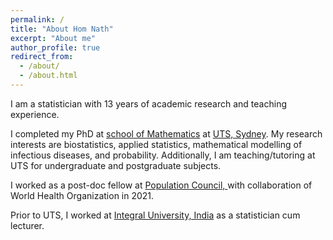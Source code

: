```yaml
---
permalink: /
title: "About Hom Nath"
excerpt: "About me"
author_profile: true
redirect_from: 
  - /about/
  - /about.html
---
```


<p> I am a statistician with 13 years of academic research and teaching experience. <p>

<p>I completed my PhD at <a href = "https://www.uts.edu.au/about/faculty-science/school-mathematical-and-physical-sciences">school of Mathematics</a>  at <a href = "https://www.uts.edu.au/" target="_blank">UTS, Sydney</a>. My research interests are biostatistics, applied statistics, mathematical modelling of infectious diseases, and probability. Additionally, I am teaching/tutoring at UTS for undergraduate and postgraduate subjects. </p>
<p> I worked as a post-doc fellow at <a href ="https://popcouncil.org/" target="_blank">Population Council, </a> with collaboration of World Health Organization in 2021. <p> 
  
<p> Prior to UTS, I worked at <a href ="https://iul.ac.in/" target="_blank">Integral University, India</a> as a statistician cum lecturer. </p> 

